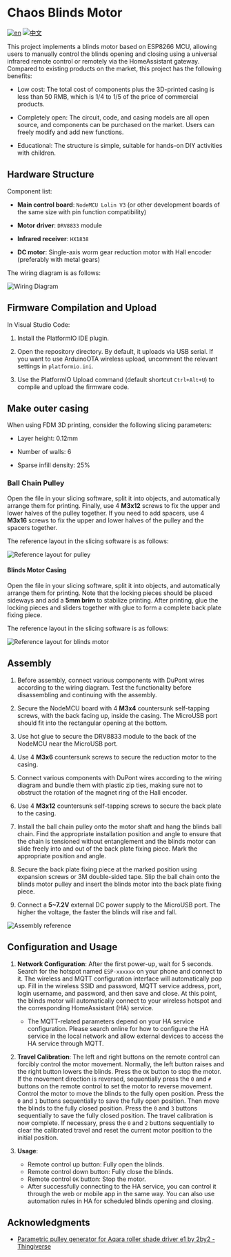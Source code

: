 # Chaos Blinds Motor

[![en](https://img.shields.io/badge/lang-en-red.svg)](README.md)
[![中文](https://img.shields.io/badge/lang-zh-green.svg)](README-zh.md)

This project implements a blinds motor based on ESP8266 MCU, allowing users to manually control the blinds opening and closing using a universal infrared remote control or remotely via the HomeAssistant gateway. Compared to existing products on the market, this project has the following benefits:

* Low cost: The total cost of components plus the 3D-printed casing is less than 50 RMB, which is 1/4 to 1/5 of the price of commercial products.

* Completely open: The circuit, code, and casing models are all open source, and components can be purchased on the market. Users can freely modify and add new functions.

* Educational: The structure is simple, suitable for hands-on DIY activities with children.

## Hardware Structure

Component list:

* **Main control board**: `NodeMCU Lolin V3` (or other development boards of the same size with pin function compatibility)

* **Motor driver**: `DRV8833` module

* **Infrared receiver**: `HX1838`

* **DC motor**: Single-axis worm gear reduction motor with Hall encoder (preferably with metal gears)

The wiring diagram is as follows:

![Wiring Diagram](./doc/wiring-diagram.jpg)

## Firmware Compilation and Upload

In Visual Studio Code:

1. Install the PlatformIO IDE plugin.

2. Open the repository directory. By default, it uploads via USB serial. If you want to use ArduinoOTA wireless upload, uncomment the relevant settings in `platformio.ini`.

3. Use the PlatformIO Upload command (default shortcut `Ctrl+Alt+U`) to compile and upload the firmware code.

## Make outer casing

When using FDM 3D printing, consider the following slicing parameters:

* Layer height: 0.12mm

* Number of walls: 6

* Sparse infill density: 25%

### Ball Chain Pulley

Open the [](./cad/ball-chain-pulley.step) file in your slicing software, split it into objects, and automatically arrange them for printing. Finally, use 4 **M3x12** screws to fix the upper and lower halves of the pulley together. If you need to add spacers, use 4 **M3x16** screws to fix the upper and lower halves of the pulley and the spacers together.

The reference layout in the slicing software is as follows:

![Reference layout for pulley](./doc/print-layout-pulley.png)

#### Blinds Motor Casing

Open the [](./cad/chaos-blinds-motor.step) file in your slicing software, split it into objects, and automatically arrange them for printing. Note that the locking pieces should be placed sideways and add a **5mm brim** to stabilize printing. After printing, glue the locking pieces and sliders together with glue to form a complete back plate fixing piece.

The reference layout in the slicing software is as follows:

![Reference layout for blinds motor](./doc/print-layout-blinds-motor.png)

## Assembly

1. Before assembly, connect various components with DuPont wires according to the wiring diagram. Test the functionality before disassembling and continuing with the assembly.

2. Secure the NodeMCU board with 4 **M3x4** countersunk self-tapping screws, with the back facing up, inside the casing. The MicroUSB port should fit into the rectangular opening at the bottom.

3. Use hot glue to secure the DRV8833 module to the back of the NodeMCU near the MicroUSB port.

4. Use 4 **M3x6** countersunk screws to secure the reduction motor to the casing.

5. Connect various components with DuPont wires according to the wiring diagram and bundle them with plastic zip ties, making sure not to obstruct the rotation of the magnet ring of the Hall encoder.

6. Use 4 **M3x12** countersunk self-tapping screws to secure the back plate to the casing.

7. Install the ball chain pulley onto the motor shaft and hang the blinds ball chain. Find the appropriate installation position and angle to ensure that the chain is tensioned without entanglement and the blinds motor can slide freely into and out of the back plate fixing piece. Mark the appropriate position and angle.

8. Secure the back plate fixing piece at the marked position using expansion screws or 3M double-sided tape. Slip the ball chain onto the blinds motor pulley and insert the blinds motor into the back plate fixing piece.

9. Connect a **5~7.2V** external DC power supply to the MicroUSB port. The higher the voltage, the faster the blinds will rise and fall.

![Assembly reference](./doc/assembly.jpg)

## Configuration and Usage

1. **Network Configuration**: After the first power-up, wait for 5 seconds. Search for the hotspot named `ESP-xxxxxx` on your phone and connect to it. The wireless and MQTT configuration interface will automatically pop up. Fill in the wireless SSID and password, MQTT service address, port, login username, and password, and then save and close. At this point, the blinds motor will automatically connect to your wireless hotspot and the corresponding HomeAssistant (HA) service.

   * The MQTT-related parameters depend on your HA service configuration. Please search online for how to configure the HA service in the local network and allow external devices to access the HA service through MQTT.

2. **Travel Calibration**: The left and right buttons on the remote control can forcibly control the motor movement. Normally, the left button raises and the right button lowers the blinds. Press the `OK` button to stop the motor. If the movement direction is reversed, sequentially press the `0` and `#` buttons on the remote control to set the motor to reverse movement. Control the motor to move the blinds to the fully open position. Press the `0` and `1` buttons sequentially to save the fully open position. Then move the blinds to the fully closed position. Press the `0` and `3` buttons sequentially to save the fully closed position. The travel calibration is now complete. If necessary, press the `0` and `2` buttons sequentially to clear the calibrated travel and reset the current motor position to the initial position.

3. **Usage**:
   * Remote control up button: Fully open the blinds.
   * Remote control down button: Fully close the blinds.
   * Remote control `OK` button: Stop the motor.
   * After successfully connecting to the HA service, you can control it through the web or mobile app in the same way. You can also use automation rules in HA for scheduled blinds opening and closing.

## Acknowledgments

* [Parametric pulley generator for Aqara roller shade driver e1 by 2by2 - Thingiverse](https://www.thingiverse.com/thing:6116520)
